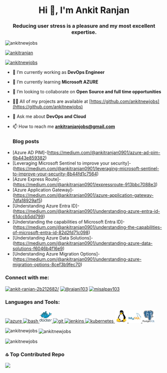 <h1 align="center">Hi 👋, I'm Ankit Ranjan</h1>
<h3 align="center">Reducing user stress is a pleasure and my most excellent expertise.</h3>

<p align="left"> <img src="https://komarev.com/ghpvc/?username=ankitnewjobs&label=Profile%20views&color=0e75b6&style=flat" alt="ankitnewjobs" /> </p>

<p align="left"> <a href="https://twitter.com/ankitranjan621" target="blank"><img src="https://img.shields.io/twitter/follow/ankitranjan?logo=twitter&style=for-the-badge" alt="ankitranjan" /></a> </p>

<p align="left"> <a href="https://github.com/ryo-ma/github-profile-trophy"><img src="https://github-profile-trophy.vercel.app/?username=ankitnewjobs" alt="ankitnewjobs" /></a> </p>

- 🔭 I’m currently working as **DevOps Engineer**

- 🌱 I’m currently learning **Microsoft AZURE**

- 👯 I’m looking to collaborate on **Open Source and full time opportunities**

- 👨‍💻 All of my projects are available at [https://github.com/ankitnewjobs](https://github.com/ankitnewjobs)

- 💬 Ask me about **DevOps and Cloud**

- 📫 How to reach me **ankitranjanjobs@gmail.com**

  ### Blog posts
<!-- BLOG-POST-LIST:START -->
- [Azure AD PIM]-(https://medium.com/@ankitranjan0901/azure-ad-pim-6b443e859382)
- [Leveraging Microsoft Sentinel to improve your security]-(https://medium.com/@ankitranjan0901/leveraging-microsoft-sentinel-to-improve-your-security-8b44fd1c7564)
- [Azure Express Route]-(https://medium.com/@ankitranjan0901/expressroute-913bbc7088e3)
- [Azure Application Gateway]-(https://medium.com/@ankitranjan0901/azure-application-gateway-7dfa18929af5)
- [Understanding Azure Entra ID]-(https://medium.com/@ankitranjan0901/understanding-azure-entra-id-61dccb5dd799)
- [Understanding the capabilities of Microsoft Entra ID]-(https://medium.com/@ankitranjan0901/understanding-the-capabilities-of-microsoft-entra-id-82d2fd71c098)
- [Understanding Azure Data Solutions]-(https://medium.com/@ankitranjan0901/understanding-azure-data-solutions-f6046b4f16e9)
- [Understanding Azure Migration Options]-(https://medium.com/@ankitranjan0901/understanding-azure-migration-options-8cef3b9fec70)
  <!-- BLOG-POST-LIST:END -->

<h3 align="left">Connect with me:</h3>
<p align="left">
<a href="https://linkedin.com/in/ankit-ranjan-2b212682/" target="blank"><img align="center" src="https://raw.githubusercontent.com/rahuldkjain/github-profile-readme-generator/master/src/images/icons/Social/linked-in-alt.svg" alt="ankit-ranjan-2b212682/" height="30" width="40" /></a>
<a href="https://medium.com/@ankitranjan0901" target="blank"><img align="center" src="https://raw.githubusercontent.com/rahuldkjain/github-profile-readme-generator/master/src/images/icons/Social/medium.svg" alt="@rajani103" height="30" width="40" /></a>
<a href="https://twitter.com/ankitranjan621" target="blank"><img align="center" src="https://raw.githubusercontent.com/rahuldkjain/github-profile-readme-generator/master/src/images/icons/Social/twitter.svg" alt="misalpav103" height="30" width="40" /></a>
</p>

<h3 align="left">Languages and Tools:</h3>
<p align="left"> <a href="https://azure.microsoft.com/en-in/" target="_blank" rel="noreferrer"> <img src="https://www.vectorlogo.zone/logos/microsoft_azure/microsoft_azure-icon.svg" alt="azure" width="40" height="40"/> </a> <a href="https://www.gnu.org/software/bash/" target="_blank" rel="noreferrer"> <img src="https://www.vectorlogo.zone/logos/gnu_bash/gnu_bash-icon.svg" alt="bash" width="40" height="40"/> </a> <a href="https://www.docker.com/" target="_blank" rel="noreferrer"> <img src="https://raw.githubusercontent.com/devicons/devicon/master/icons/docker/docker-original-wordmark.svg" alt="docker" width="40" height="40"/> </a> <a href="https://git-scm.com/" target="_blank" rel="noreferrer"> <img src="https://www.vectorlogo.zone/logos/git-scm/git-scm-icon.svg" alt="git" width="40" height="40"/> </a> <a href="https://www.jenkins.io" target="_blank" rel="noreferrer"> <img src="https://www.vectorlogo.zone/logos/jenkins/jenkins-icon.svg" alt="jenkins" width="40" height="40"/> </a> <a href="https://kubernetes.io" target="_blank" rel="noreferrer"> <img src="https://www.vectorlogo.zone/logos/kubernetes/kubernetes-icon.svg" alt="kubernetes" width="40" height="40"/> </a> <a href="https://www.linux.org/" target="_blank" rel="noreferrer"> <img src="https://raw.githubusercontent.com/devicons/devicon/master/icons/linux/linux-original.svg" alt="linux" width="40" height="40"/> </a> <a href="https://www.mysql.com/" target="_blank" rel="noreferrer"> <img src="https://raw.githubusercontent.com/devicons/devicon/master/icons/mysql/mysql-original-wordmark.svg" alt="mysql" width="40" height="40"/> </a> <a href="https://www.postgresql.org" target="_blank" rel="noreferrer"> <img src="https://raw.githubusercontent.com/devicons/devicon/master/icons/postgresql/postgresql-original-wordmark.svg" alt="postgresql" width="40" height="40"/> </a> </p>

<p><img align="left" src="https://github-readme-stats.vercel.app/api/top-langs?username=ankitnewjobs&show_icons=true&locale=en&layout=compact" alt="ankitnewjobs" /></p>

<p>&nbsp;<img align="center" src="https://github-readme-stats.vercel.app/api?username=ankitnewjobs&show_icons=true&locale=en" alt="ankitnewjobs" /></p>

<p><img align="center" src="https://github-readme-streak-stats.herokuapp.com/?user=ankitnewjobs&" alt="ankitnewjobs" /></p>

### 🔝 Top Contributed Repo
![](https://github-contributor-stats.vercel.app/api?username=ankitnewjobs&limit=5&theme=flat&combine_all_yearly_contributions=true)
